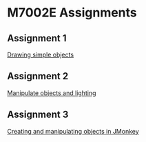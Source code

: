 M7002E Assignments
===================

Assignment 1
------------
 
[Drawing simple objects](https://github.com/AnotherDay/M7002E-Assignments/tree/master/src/assignment1)

Assignment 2
------------

[Manipulate objects and lighting](https://github.com/AnotherDay/M7002E-Assignments/tree/master/src/assignment2)

Assignment 3
------------

[Creating and manipulating objects in JMonkey](https://github.com/AnotherDay/M7002E-Assignments/tree/master/src/assignment3)